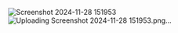 ![Screenshot 2024-11-28 151953](https://github.com/user-attachments/assets/323e4653-cfa4-45e7-bc9a-6d0b9079fded)
![Uploading Screenshot 2024-11-28 151953.png…]()
